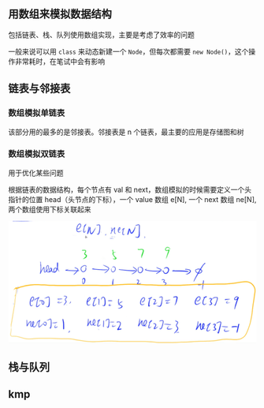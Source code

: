 ## 用数组来模拟数据结构
包括链表、栈、队列使用数组实现，主要是考虑了效率的问题

一般来说可以用 `class` 来动态新建一个 `Node`，但每次都需要 `new Node()`，这个操作非常耗时，在笔试中会有影响

## 链表与邻接表
### 数组模拟单链表
该部分用的最多的是邻接表。邻接表是 n 个链表，最主要的应用是存储图和树

### 数组模拟双链表
用于优化某些问题

根据链表的数据结构，每个节点有 val 和 next，数组模拟的时候需要定义一个头指针的位置 head（头节点的下标），一个 value 数组 e[N], 一个 next 数组 ne[N],两个数组使用下标关联起来

![](https://github.com/jc-yang/algorithm/blob/main/assets/images/linked_list.png)

## 栈与队列
## kmp